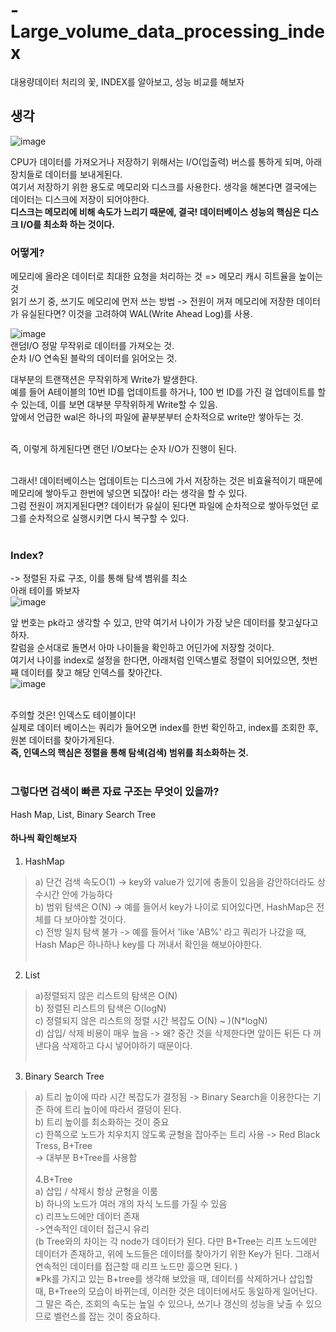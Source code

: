 # -Large_volume_data_processing_index
대용량데이터 처리의 꽃, INDEX를 알아보고, 성능 비교를 해보자

## 생각
![image](https://github.com/HyungjuLee95/-Large_volume_data_processing_index/assets/111270174/e29f7b24-b50c-46fa-ae04-0e413025d437)

CPU가 데이터를 가져오거나 저장하기 위해서는 I/O(입출력) 버스를 통하게 되며, 아래 장치들로 데이터를 보내게된다.<br>
여기서 저장하기 위한 용도로 메모리와 디스크를 사용한다. 생각을 해본다면 결국에는 데이터는 디스크에 저장이 되어야한다.<br>
<strong>디스크는 메모리에 비해 속도가 느리기 때문에, 결국! 데이터베이스 성능의 핵심은 디스크 I/O를 최소화 하는 것이다.</strong><br>

### 어떻게?
메모리에 올라온 데이터로 최대한 요청을 처리하는 것 => 메모리 캐시 히트율을 높이는 것<br>
읽기 쓰기 중, 쓰기도 메모리에 먼저 쓰는 방법 -> 전원이 꺼져 메모리에 저장한 데이터가 유실된다면? 이것을 고려하여 WAL(Write Ahead Log)를 사용.<br>

![image](https://github.com/HyungjuLee95/-Large_volume_data_processing_index/assets/111270174/effadfd0-59cc-41e8-bb46-babed49c9899)<br>
랜덤I/O 정말 무작위로 데이터를 가져오는 것.<br>
순차 I/O 연속된 블락의 데이터를 읽어오는 것.<br>

대부분의 트랜잭션은 무작위하게 Write가 발생한다.<br>
예를 들어 A테이블의 10번 ID를 업데이트를 하거나, 100 번 ID를 가진 걸 업데이트를 할 수 있는데, 이를 보면 대부분 무작위하게 Write할 수 있음.<br>
앞에서 언급한 wal은 하나의 파일에 끝부분부터 순차적으로 write만 쌓아두는 것.<br><br>

즉, 이렇게 하게된다면 랜던 I/O보다는 순자 I/O가 진행이 된다.<br><br>

그래서! 데이터베이스는 업데이트는 디스크에 가서 저장하는 것은 비효율적이기 때문에 메모리에 쌓아두고 한번에 넣으면 되잖아! 라는 생각을 할 수 있다.<br>
그럼 전원이 꺼지게된다면? 데이터가 유실이 된다면 파일에 순차적으로 쌓아두었던 로그를 순차적으로 실행시키면 다시 복구할 수 있다.<br><br>

### Index?
-> 정렬된 자료 구조, 이를 통해 탐색 볌위를 최소<br>
아래 테이를 봐보자<br>
![image](https://github.com/HyungjuLee95/Large_volume_data_processing_index/assets/111270174/e46faae0-a410-47d0-8009-3047d0462991)<br>

앞 번호는 pk라고 생각할 수 있고, 만약 여기서 나이가 가장 낮은 데이터를 찾고싶다고하자.<br>
칼럼을 순서대로 돌면서 아마 나이들을 확인하고 어딘가에 저장할 것이다.<br>
여기서 나이를 index로 설정을 한다면, 아래처럼 인덱스별로 정렬이 되어있으면, 첫번째 데이터를 찾고 해당 인덱스를 찾아간다.<br>
![image](https://github.com/HyungjuLee95/Large_volume_data_processing_index/assets/111270174/ceb06db6-f4a5-4f54-83db-9b99afaa9e4e)<br><br>

주의할 것은! 인덱스도 테이블이다!<br>
실제로 데이터 베이스는 쿼리가 들어오면 index를 한번 확인하고, index를 조회한 후, 원본 데이터를 찾아가게된다.<br>
<strong>즉, 인덱스의 핵심은 정렬을 통해 탐색(검색) 범위를 최소화하는 것.</strong><br><br>

### 그렇다면 검색이 빠른 자료 구조는 무엇이 있을까?<br>
Hash Map, List, Binary Search Tree<br>
#### 하나씩 확인해보자
1. HashMap<br>
> a) 단건 검색 속도O(1) -> key와 value가 있기에 충돌이 있음을 감안하더라도 상수시간 안에 가능하다<br>
> b) 범위 탐색은 O(N) -> 예를 들어서 key가 나이로 되어있다면, HashMap은 전체를 다 보아야할 것이다.<br>
> c) 전방 일치 탐색 불가 -> 예를 들어서 'like 'AB%' 라고 쿼리가 나갔을 때, Hash Map은 하나하나 key를 다 꺼내서 확인을 해보아야한다.<br><br>
2. List<br>
> a)정렬되지 않은 리스트의 탐색은 O(N)<br>
> b) 정렬된 리스트의 탐색은 O(logN)<br>
> c) 정렬되지 않은 리스트의 정렬 시간 복잡도 O(N) ~ )(N*logN)<br>
> d) 삽입/ 삭제 비용이 매우 높음 -> 왜? 중간 것을 삭제한다면 앞이든 뒤든 다 꺼낸다음 삭제하고 다시 넣어야하기 때문이다.<br><br>
3. Binary Search Tree<br>
> a) 트리 높이에 따라 시간 복잡도가 결정됨 -> Binary Search을 이용한다는 기준 하에 트리 높이에 따라서 결덩이 된다.<br>
> b) 트리 높이를 최소화하는 것이 중요<br>
> c) 한쪽으로 노드가 치우치지 않도록 균형을 잡아주는 트리 사용 -> Red Black Tress, B+Tree<br>
> -> 대부분 B+Tree를 사용함<br><br>
4.B+Tree<br>
> a) 삽입 / 삭제시 항상 균형을 이룸<br>
> b) 하나의 노드가 여러 개의 자식 노드를 가질 수 있음<br>
> c) 리프노드에만 데이터 존재<br>
> ->연속적인 데이터 접근시 유리<br>(b Tree와의 차이는 각 node가 데이터가 된다. 다만 B+Tree는 리프 노드에만 데이터가 존재하고, 위에 노드들은 데이터를 찾아가기 위한 Key가 된다. 그래서 연속적인 데이터를 접근할 때 리프 노드만 흝으면 된다. )<br>
> ※Pk를 가지고 있는 B+tree를 생각해 보았을 때, 데이터를 삭제하거나 삽입할 때, B+Tree의 모습이 바뀌는데, 이러한 것은 데이터에서도 동일하게 일어난다. 그 말은 즉슨, 조회의 속도는 높일 수 있으나, 쓰기나 갱신의 성능을 낮출 수 있으므로 벨런스를 잡는 것이 중요하다. 




